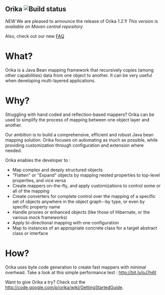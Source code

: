 Orika ![Build status](https://secure.travis-ci.org/elaatifi/orika.png)
-----------------------------------------------------------------------

*NEW* We are pleased to announce the release of Orika *1.2.1*! _This version is available on Maven central repository_ 



Also, check out our new [FAQ](https://github.com/elaatifi/orika/wiki/FAQ)


What?
=====

Orika is a Java Bean mapping framework that recursively copies (among other capabilities) data from one object to another. It can be very useful when developing multi-layered applications.

Why?
=====
Struggling with hand coded and reflection-based mappers? Orika can be used to simplify the process of mapping between one object layer and another.

Our ambition is to build a comprehensive, efficient and robust Java bean mapping solution. Orika focuses on automating as much as possible, while providing customization  through configuration and extension where needed.

Orika enables the developer to :
 * Map complex and deeply structured objects
 * "Flatten" or "Expand" objects by mapping nested properties to top-level properties, and vice versa
 * Create mappers on-the-fly, and apply customizations to control some or all of the mapping
 * Create converters for complete control over the mapping of a specific set of objects anywhere in the object graph--by type, or even by specific property name
 * Handle proxies or enhanced objects (like those of Hibernate, or the various mock frameworks)
 * Apply bi-directional mapping with one configuration
 * Map to instances of an appropriate concrete class for a target abstract class or interface

How?
=====

Orika uses byte code generation to create fast mappers with minimal overhead. Take a look at this simple performance test : http://bit.ly/pJ7n6t


Want to give Orika a try? Check out the http://code.google.com/p/orika/wiki/GettingStartedGuide.
